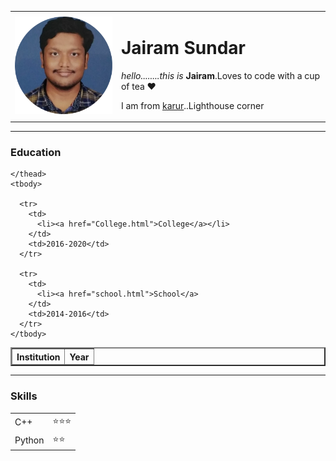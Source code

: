 
<html lang="en" dir="ltr">

<head>
  <meta charset="utf-8">
  <title>jai</title>
</head>

<body>
  <table cellspacing="20px">
    <tr>
      <td> <img src="circle-cropped.png" alt="jairam profile pic" width="200"></td>
      <td>
        <h1>Jairam Sundar</h1>
        <p><em>hello........this is </em><strong>Jairam</strong>.Loves to code with a cup of tea ❤️ </p>
        <p>I am from <a href="https://karur.nic.in/">karur</a>..Lighthouse corner</p>
      </td>
    </tr>

  </table>

  <hr>
  <h3>Education</h3>
  <p>
  <table border="2">
    <thead>
      <tr>
        <th>Institution</th>
        <th>Year</th>
      </tr>

    </thead>
    <tbody>

      <tr>
        <td>
          <li><a href="College.html">College</a></li>
        </td>
        <td>2016-2020</td>
      </tr>

      <tr>
        <td>
          <li><a href="school.html">School</a>
        </td>
        <td>2014-2016</td>
      </tr>
    </tbody>
  </table>
  <hr>
  <h3>Skills</h3>
  <table cellspacing="10px">
    <tr>
      <td>C++</td>
      <td>⭐⭐⭐</td>
    </tr>
    <tr>
      <td>Python</td>
      <td>⭐⭐</td>
    </tr>

  </table>
  </p>

</body>

</html>
